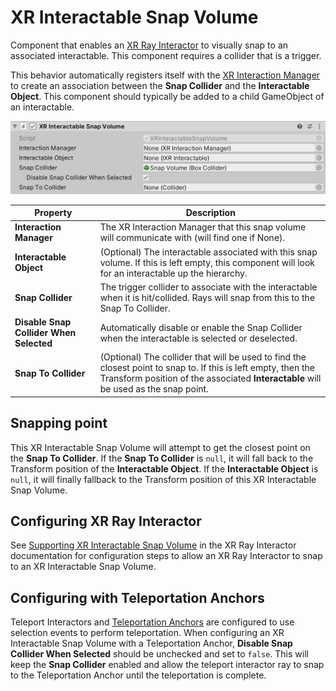 # XR Interactable Snap Volume

Component that enables an [XR Ray Interactor](xr-ray-interactor.md) to visually snap to an associated interactable. This component requires a collider that is a trigger. 

This behavior automatically registers itself with the [XR Interaction Manager](xr-interaction-manager.md) to create an association between the **Snap Collider** and the **Interactable Object**. This component should typically be added to a child GameObject of an interactable.

![XRInteractableSnapVolume component](images/xr-interactable-snap-volume.png)

|**Property**|**Description**|
|---|---|
|**Interaction Manager**|The XR Interaction Manager that this snap volume will communicate with (will find one if None).|
|**Interactable Object**|(Optional) The interactable associated with this snap volume. If this is left empty, this component will look for an interactable up the hierarchy.|
|**Snap Collider**|The trigger collider to associate with the interactable when it is hit/collided. Rays will snap from this to the Snap To Collider.|
|**Disable Snap Collider When Selected**|Automatically disable or enable the Snap Collider when the interactable is selected or deselected.|
|**Snap To Collider**|(Optional) The collider that will be used to find the closest point to snap to. If this is left empty, then the Transform position of the associated **Interactable** will be used as the snap point.|

## Snapping point

This XR Interactable Snap Volume will attempt to get the closest point on the **Snap To Collider**. If the **Snap To Collider** is `null`, it will fall back to the Transform position of the **Interactable Object**. If the **Interactable Object** is `null`, it will finally fallback to the Transform position of this XR Interactable Snap Volume.

## Configuring XR Ray Interactor

See [Supporting XR Interactable Snap Volume](xr-ray-interactor.md#supporting-xr-interactable-snap-volume) in the XR Ray Interactor documentation for configuration steps to allow an XR Ray Interactor to snap to an XR Interactable Snap Volume.

## Configuring with Teleportation Anchors

Teleport Interactors and [Teleportation Anchors](teleportation-anchor.md) are configured to use selection events to perform teleportation. When configuring an XR Interactable Snap Volume with a Teleportation Anchor, **Disable Snap Collider When Selected** should be unchecked and set to `false`. This will keep the **Snap Collider** enabled and allow the teleport interactor ray to snap to the Teleportation Anchor until the teleportation is complete.